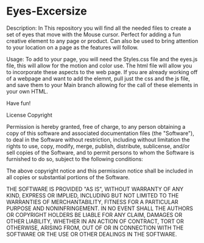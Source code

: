 # Eyes-Excersize
Description: In This repository you will find all the needed files to create a set of eyes that move with the Mouse cursor. Perfect for adding a fun creative element to any page or product. Can also be used to 
bring attention to your location on a page as the features will follow.

Usage: To add to your page, you will need the Styles.css file and the eyes.js file, this will allow for the motion and color use. The html file will allow you to incorporate these aspects to the web page. 
If you are already working off of a webpage and want to add the elemnt, pull just the css and the js file, and save them to your Main branch allowing for the call of these elements in your own HTML. 

Have fun!


License
Copyright

Permission is hereby granted, free of charge, to any person obtaining a copy of this software and associated documentation files (the "Software"), to deal in the Software without restriction, including without limitation the rights to use, copy, modify, merge, publish, distribute, sublicense, and/or sell copies of the Software, and to permit persons to whom the Software is furnished to do so, subject to the following conditions:

The above copyright notice and this permission notice shall be included in all copies or substantial portions of the Software.

THE SOFTWARE IS PROVIDED "AS IS", WITHOUT WARRANTY OF ANY KIND, EXPRESS OR IMPLIED, INCLUDING BUT NOT LIMITED TO THE WARRANTIES OF MERCHANTABILITY, FITNESS FOR A PARTICULAR PURPOSE AND NONINFRINGEMENT. IN NO EVENT SHALL THE AUTHORS OR COPYRIGHT HOLDERS BE LIABLE FOR ANY CLAIM, DAMAGES OR OTHER LIABILITY, WHETHER IN AN ACTION OF CONTRACT, TORT OR OTHERWISE, ARISING FROM, OUT OF OR IN CONNECTION WITH THE SOFTWARE OR THE USE OR OTHER DEALINGS IN THE SOFTWARE.
